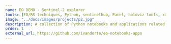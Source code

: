 ```yaml
---
name: EO DEMO - Sentinel-2 explorer
tools: [EO/RS techniques, Python, sentinelhub, Panel, holoviz tools, xarray]
image: "../docs/images/projects/p2.jpg"
description: A collection of Python notebooks and applications related to Earth Observation (EO) sector.
order: 1
external_url: https://github.com/ivandorte/eo-notebooks-apps
---
```

